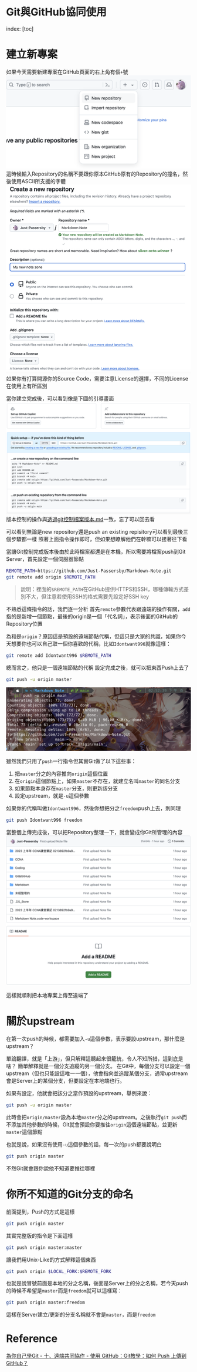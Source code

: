 # Git與GitHub協同使用

index:
[toc]

# 建立新專案
如果今天需要新建專案在GitHub頁面的右上角有個`+`號![](../Pictures/New_repository.png)
這時候輸入Repository的名稱不要跟你原本GitHub原有的Repository的撞名，然後使用ASCII所支援的字體![](../Pictures/New_repository_setting.png)
如果你有打算開源你的Source Code，需要注意License的選擇，不同的License在使用上有所區別

當你建立完成後，可以看到像是下圖的引導畫面![Quick setup](../Pictures/Repository_setup.png)
版本控制的操作與[透過git控制檔案版本.md](透過git控制檔案版本.md)一致，忘了可以回去看

可以看到無論是new repository還是push an existing repisitory可以看到最後三個步驟都一樣
照著上面指令操作即可，但如果想瞭解他們在幹嘛可以接著往下看

當讓Git控制完成版本後由於此時檔案都還是在本機，所以需要將檔案push到Git Server，首先設定一個伺服器節點
```bash
REMOTE_PATH=https://github.com/Just-Passersby/Markdown-Note.git
git remote add origin $REMOTE_PATH
```
> 說明：裡面的`$REMOTE_PATH`在GitHub提供HTTPS和SSH，哪種傳輸方式差別不大，但注意若使用SSH的格式需要先設定好SSH key

不熟悉這條指令的話，我們逐一分析
首先`remote`參數代表跟遠端的操作有關，`add`指的是新增一個節點，最後的origin是一個「代名詞」，表示後面的GitHub的Repository位置

為和是`origin`？原因這是預設的遠端節點代稱，但這只是大家的共識，如果你今天想要你也可以自己取一個你喜歡的代稱，比如`Idontwant996`就像這樣：
```bash
git remote add Idontwant996 $REMOTE_PATH
```
總而言之，他只是一個遠端節點的代稱
設定完成之後，就可以把東西Push上去了
```bash
git push -u origin master
```
![](../Pictures/git_first_push.png)

雖然我們只用了`push`一行指令但其實Git做了以下這些事：
1. 把`master`分之的內容推向`origin`這個位置
2. 在`origin`這個節點上，如果`master`不存在，就建立名叫`master`的同名分支
3. 如果節點本身存在`master`分支，則更新該分支
4. 設定upstream，就是`-u`這個參數

如果你的代稱叫做`Idontwant996`，然後你想把分之`freedom`push上去，則同理
```bash
git push Idontwant996 freedom
```

當整個上傳完成後，可以把Repository整理一下，就會變成你Git所管理的內容![](../Pictures/push_on_GitHub_later.png)

這樣就順利把本地專案上傳至遠端了

# 關於upstream
在第一次push的時候，都需要加入`-u`這個參數，表示要設upstream，那什麼是upstream？

單論翻譯，就是「上游」，但只解釋這聽起來很籠統，令人不知所措，這到底是啥？
簡單解釋就是一個分支追蹤的另一個分支。
在Git中，每個分支可以設定一個upstream（但也只能設這唯一一個），他會指向並追蹤某個分支，通常upstream會是Server上的某個分支，但要設定在本地端也行。

如果有設定，他就會把該分之當作預設的upstream，舉例來說：
```bash
git push -u origin master
```
此時會把`origin/master`設為本地`master`分之的upstream。之後執行`git push`而不添加其他參數的時候，Git就會預設你要推往`origin`這個遠端節點，並更新`master`這個節點

也就是說，如果沒有使用`-u`這個參數的話，每一次的push都要說明白
```bash
git push origin master
```
不然Git就會跟你說他不知道要推往哪裡

# 你所不知道的Git分支的命名
前面提到，Push的方式是這樣
```bash
git push origin master
```
其實完整版的指令是下面這樣
```bash
git push origin master:master
```
讓我們用Unix-Like的方式解釋這個東西
```bash
git push origin $LOCAL_FORK:$REMOTE_FORK
```
也就是說冒號前面是本地的分之名稱，後面是Server上的分之名稱，若今天push的時候不希望是`master`而是`freedom`就可以這樣寫：
```bash
git push origin master:freedom
```
這樣在Server建立/更新的分支名稱就不會是`master`，而是`freedom`

# Reference
[為你自己學Git - 十、遠端共同協作 - 使用 GitHub：Git教學：如何 Push 上傳到 GitHub？](https://gitbook.tw/chapters/github/push-to-github#google_vignette)
